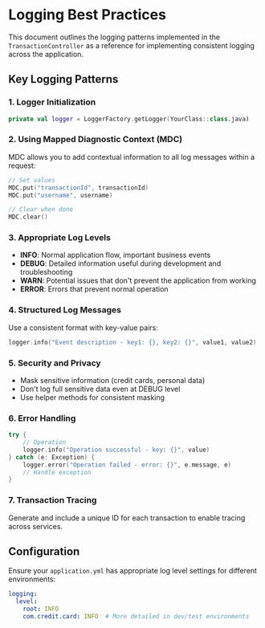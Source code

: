 # Logging Best Practices

This document outlines the logging patterns implemented in the `TransactionController` as a reference for implementing consistent logging across the application.

## Key Logging Patterns

### 1. Logger Initialization
```kotlin
private val logger = LoggerFactory.getLogger(YourClass::class.java)
```

### 2. Using Mapped Diagnostic Context (MDC)
MDC allows you to add contextual information to all log messages within a request:

```kotlin
// Set values
MDC.put("transactionId", transactionId)
MDC.put("username", username)

// Clear when done
MDC.clear()
```

### 3. Appropriate Log Levels
- **INFO**: Normal application flow, important business events
- **DEBUG**: Detailed information useful during development and troubleshooting
- **WARN**: Potential issues that don't prevent the application from working
- **ERROR**: Errors that prevent normal operation

### 4. Structured Log Messages
Use a consistent format with key-value pairs:
```kotlin
logger.info("Event description - key1: {}, key2: {}", value1, value2)
```

### 5. Security and Privacy
- Mask sensitive information (credit cards, personal data)
- Don't log full sensitive data even at DEBUG level
- Use helper methods for consistent masking

### 6. Error Handling
```kotlin
try {
    // Operation
    logger.info("Operation successful - key: {}", value)
} catch (e: Exception) {
    logger.error("Operation failed - error: {}", e.message, e)
    // Handle exception
}
```

### 7. Transaction Tracing
Generate and include a unique ID for each transaction to enable tracing across services.

## Configuration
Ensure your `application.yml` has appropriate log level settings for different environments:

```yaml
logging:
  level:
    root: INFO
    com.credit.card: INFO  # More detailed in dev/test environments
```